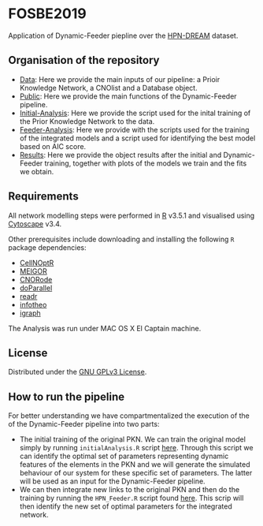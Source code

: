 # FOSBE2019

Application of Dynamic-Feeder piepline over the [HPN-DREAM](https://www.nature.com/articles/nmeth.3773) dataset.

## Organisation of the repository

+ [Data](https://github.com/saezlab/FOSBE2019/tree/master/Data): Here we provide the main inputs of our pipeline: a Prioir Knowledge Network, a CNOlist and a Database object.
+ [Public](https://github.com/saezlab/FOSBE2019/tree/master/Public): Here we provide the main functions of the Dynamic-Feeder pipeline.
+ [Initial-Analysis](https://github.com/saezlab/FOSBE2019/tree/master/Initial-Analysis): Here we provide the script used for the inital training of the Prior Knowledge Network to the data.
+ [Feeder-Analysis](https://github.com/saezlab/FOSBE2019/tree/master/Feeder-Analysis): Here we provide with the scripts used for the training of the integrated models and a script used for identifying the best model based on AIC score.
+ [Results](https://github.com/saezlab/FOSBE2019/tree/master/Results): Here we provide the object results after the initial and Dynamic-Feeder training, together with plots of the models we train and the fits we obtain.

## Requirements

All network modelling steps were performed in [R](https://www.rstudio.com/) v3.5.1 and visualised using [Cytoscape](https://cytoscape.org/) v3.4.

Other prerequisites include downloading and installing the following `R` package dependencies:

+ [CellNOptR](https://bioconductor.org/packages/release/bioc/html/CellNOptR.html)
+ [MEIGOR](https://www.bioconductor.org/packages/release/bioc/html/MEIGOR.html)
+ [CNORode](https://github.com/saezlab/CNORode)
+ [doParallel](https://cran.r-project.org/web/packages/doParallel/index.html)
+ [readr](https://cran.r-project.org/web/packages/readr/index.html)
+ [infotheo](https://cran.r-project.org/web/packages/infotheo/infotheo.pdf)
+ [igraph](https://igraph.org/r/)

The Analysis was run under MAC OS X El Captain machine.

## License

Distributed under the [GNU GPLv3 License](http://www.gnu.org/licenses/gpl-3.0.html).

## How to run the pipeline

For better understanding we have compartmentalized the execution of the of the Dynamic-Feeder pipeline into two parts:

+ The initial training of the original PKN. We can train the original model simply by running `initialAnalysis.R` script [here](https://github.com/saezlab/FOSBE2019/blob/master/Initial-Analysis/initialAnalysis.R). Through this script we can identify the optimal set of parameters representing dynamic features of the elements in the PKN and we will generate the simulated behaviour of our system for these specific set of parameters. The latter will be used as an input for the Dynamic-Feeder pipeline.
+ We can then integrate new links to the original PKN and then do the training by running the `HPN_Feeder.R` script found [here](https://github.com/saezlab/FOSBE2019/blob/master/Feeder-Analysis/HPN_Feeder.R). This scrip will then identify the new set of optimal parameters for the integrated network.
